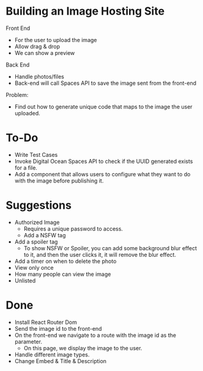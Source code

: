 # Building an Image Hosting Site

Front End

- For the user to upload the image
- Allow drag & drop
- We can show a preview

Back End

- Handle photos/files
- Back-end will call Spaces API to save the image sent from the front-end

Problem:

- Find out how to generate unique code that maps to the image the user uploaded.

# To-Do

- Write Test Cases
- Invoke Digital Ocean Spaces API to check if the UUID generated exists for a file.
- Add a component that allows users to configure what they want to do with the image before publishing it.

# Suggestions

- Authorized Image
  - Requires a unique password to access.
  - Add a NSFW tag
- Add a spoiler tag
  - To show NSFW or Spoiler, you can add some background blur effect to it, and then the user clicks it, it will remove the blur effect.
- Add a timer on when to delete the photo
- View only once
- How many people can view the image
- Unlisted

# Done

- Install React Router Dom
- Send the image id to the front-end
- On the front-end we navigate to a route with the image id as the parameter.
  - On this page, we display the image to the user.
- Handle different image types.
- Change Embed & Title & Description
